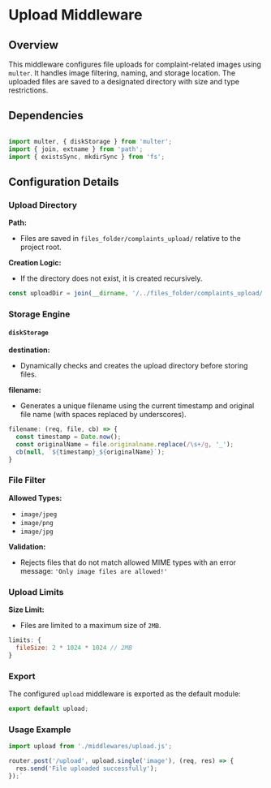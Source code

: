 # Upload Middleware

## Overview

This middleware configures file uploads for complaint-related images using `multer`. It handles image filtering, naming, and storage location. The uploaded files are saved to a designated directory with size and type restrictions.

## Dependencies

```javascript

import multer, { diskStorage } from 'multer';
import { join, extname } from 'path';
import { existsSync, mkdirSync } from 'fs';
```

## Configuration Details

### Upload Directory

**Path:**
-   Files are saved in `files_folder/complaints_upload/` relative to the project root.

**Creation Logic:**
-   If the directory does not exist, it is created recursively.

```javascript
const uploadDir = join(__dirname, '/../files_folder/complaints_upload/');
```

### Storage Engine

#### `diskStorage`

**destination:**
-   Dynamically checks and creates the upload directory before storing files.

**filename:**
-   Generates a unique filename using the current timestamp and original file name (with spaces replaced by underscores).

```javascript
filename: (req, file, cb) => {
  const timestamp = Date.now();
  const originalName = file.originalname.replace(/\s+/g, '_');
  cb(null, `${timestamp}_${originalName}`);
}
```

### File Filter

**Allowed Types:**
-   `image/jpeg`
-   `image/png`
-   `image/jpg`

**Validation:**
-   Rejects files that do not match allowed MIME types with an error message: `'Only image files are allowed!'`

### Upload Limits

**Size Limit:**

-   Files are limited to a maximum size of `2MB`.

```javascript
limits: {
  fileSize: 2 * 1024 * 1024 // 2MB
}
```

### Export

The configured `upload` middleware is exported as the default module:

```javascript
export default upload;
```

### Usage Example

```javascript
import upload from './middlewares/upload.js';

router.post('/upload', upload.single('image'), (req, res) => {
  res.send('File uploaded successfully');
});`